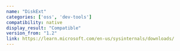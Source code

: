 ```yaml
---
name: "DiskExt"
categories: ['oss', 'dev-tools']
compatibility: native
display_result: "Compatible"
version_from: "1.2"
link: https://learn.microsoft.com/en-us/sysinternals/downloads/
---
```

